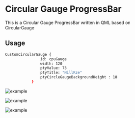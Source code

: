 # Circular Gauge ProgressBar
This is a Circular Gauge ProgressBar written in QML based on CircularGauge

## Usage

```sh
CustomCircularGauge {
                id: cpuGauge
                width: 120
                ptyValue: 73
                ptyTitle: "NillRze"
                ptyCircleGaugeBackgroundHeight : 18
            }

```            
 
 ![example](https://github.com/Nillrze/CircularGaugeProgressBar/73.png)
 
 ![example](https://github.com/Nillrze/CircularGaugeProgressBar/100.png)
 
 ![example](https://github.com/Nillrze/CircularGaugeProgressBar/5.png)
